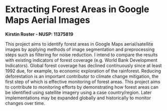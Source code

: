 
# Extracting Forest Areas in Google Maps Aerial Images

**Kirstin Roster - NUSP: 11375819**

This project aims to identify forest areas in Google Maps aerial/satellite images by applying methods of image segmentation and preprocessing steps such as filtering for noise reduction. I intend to compare the results with existing indicators of forest coverage (e.g. World Bank Development Indicators). Global forest coverage has declined continuously since at least 1992 due, for example, to economic exploration of the rainforest. Reducing deforestation is an important contributor to climate change mitigation, the first step of which is effective monitoring of forest areas. This project aims to contribute to monitoring efforts by demonstrating how forest areas can be identified using satellite imagery using a case country/region. Later implementations may be expanded globally and historically to monitor changes over time. 


